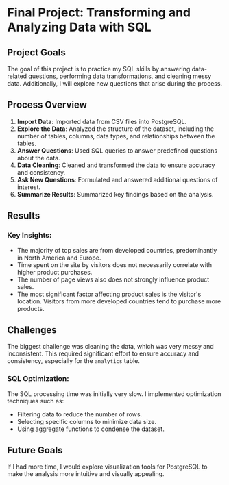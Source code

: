 # Final Project: Transforming and Analyzing Data with SQL

## Project Goals
The goal of this project is to practice my SQL skills by answering data-related questions, performing data transformations, and cleaning messy data. Additionally, I will explore new questions that arise during the process.

## Process Overview

1. **Import Data**: Imported data from CSV files into PostgreSQL.
2. **Explore the Data**: Analyzed the structure of the dataset, including the number of tables, columns, data types, and relationships between the tables.
3. **Answer Questions**: Used SQL queries to answer predefined questions about the data.
4. **Data Cleaning**: Cleaned and transformed the data to ensure accuracy and consistency.
5. **Ask New Questions**: Formulated and answered additional questions of interest.
6. **Summarize Results**: Summarized key findings based on the analysis.

## Results

### Key Insights:
- The majority of top sales are from developed countries, predominantly in North America and Europe.
- Time spent on the site by visitors does not necessarily correlate with higher product purchases.
- The number of page views also does not strongly influence product sales.
- The most significant factor affecting product sales is the visitor's location. Visitors from more developed countries tend to purchase more products.

## Challenges 

The biggest challenge was cleaning the data, which was very messy and inconsistent. This required significant effort to ensure accuracy and consistency, especially for the `analytics` table. 

### SQL Optimization:
The SQL processing time was initially very slow. I implemented optimization techniques such as:
- Filtering data to reduce the number of rows.
- Selecting specific columns to minimize data size.
- Using aggregate functions to condense the dataset.

## Future Goals

If I had more time, I would explore visualization tools for PostgreSQL to make the analysis more intuitive and visually appealing.
